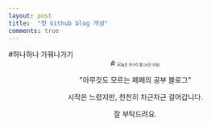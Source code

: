 ```yaml
---
layout: post
title:  "첫 Github blog 개설"
comments: true
---
```


<!DOCTYPE html>
<html>
<head>
<meta charset="UTF-8">
#하나하나 가꿔나가기
</head>
<body>
<div align="center">
# <img src="https://blog.kakaocdn.net/dn/cydsAr/btqS6XJ0i61/Tn5DukyLcwbqQofzmCpLSk/img.jpg" alt="슬픈 개구리 짤 [사진 모음]" style="zoom:50%;" />

"아무것도 모르는 페페의 공부 블로그"	

시작은 느렸지만, 천천히 차근차근 걸어갑니다.

잘 부탁드려요.

</div>
</body>
</html>
